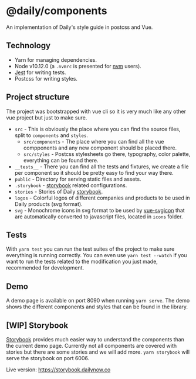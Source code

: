 # @daily/components

An implementation of Daily's style guide in postcss and Vue.

## Technology

* Yarn for managing dependencies.
* Node v10.12.0 (a `.nvmrc` is presented for [nvm](https://github.com/nvm-sh/nvm) users).
* [Jest](https://jestjs.io/) for writing tests.
* Postcss for writing styles.

## Project structure

The project was bootstrapped with vue cli so it is very much like any other vue project but just to make sure.
* `src` - This is obviously the place where you can find the source files, split to `components` and `styles`.
  * `src/components` - The place where you can find all the vue compponents and any new component should be placed there.
  * `src/styles` - Postcss stylesheets go there, typography, color palette, everything can be found there.
* `__tests__` - There you can find all the tests and fixtures, we create a file per component so it should be pretty easy to find your way there.
* `public` - Directory for serving static files and assets.
* `.storybook` - [storybook][storybook] related configurations.
* `stories` - Stories of Daily [storybook][storybook].
* `logos` - Colorful logos of different companies and products to be used in Daily products (svg format).
* `svg` - Monochrome icons in svg format to be used by [vue-svgicon](https://www.npmjs.com/package/vue-svgicon) that are automatically converted to javascript files, located in `icons` folder.

## Tests

With `yarn test` you can run the test suites of the project to make sure everything is running correctly.
You can even use `yarn test --watch` if you want to run the tests related to the modification you just made, recommended for development.

## Demo

A demo page is available on port 8090 when running `yarn serve`.
The demo shows the different components and styles that can be found in the library.

## [WIP] Storybook

[Storybook][storybook] provides much easier way to understand the components than the current demo page.
Currently not all components are covered with stories but there are some stories and we will add more.
`yarn storybook` will serve the storybook on port 6006.

Live version: https://storybook.dailynow.co


[storybook]: https://storybook.js.org/

